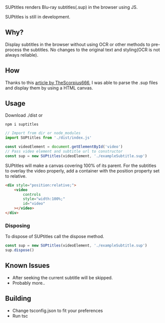 SUPtitles renders Blu-ray subtitles(.sup) in the browser using JS.

SUPtitles is still in development.

## Why?

Display subtitles in the browser without using OCR or other methods to pre-process the subtitles.
No changes to the original text and styling(OCR is not always reliable).

## How

Thanks to this [article by TheScorpius666](http://blog.thescorpius.com/index.php/2017/07/15/presentation-graphic-stream-sup-files-bluray-subtitle-format/), I was able to parse the .sup files and display them by using a HTML canvas.

## Usage

Download ./dist or

```console
npm i suptitles
```

```javascript
// Import from dir or node_modules
import SUPtitles from './dist/index.js'

const videoElement = document.getElementById('video')
// Pass video element and subtitle url to constructor
const sup = new SUPtitles(videoElement, './exampleSubtitle.sup')
```

SUPtitles will make a canvas covering 100% of its parent. For the subtitles to overlay the video properly, add a container with the position property set to relative.

```HTML
<div style="position:relative;">
    <video
        controls
        style="width:100%;"
        id="video"
    ></video>
</div>
```

### Disposing

To dispose of SUPtitles call the dispose method.

```javascript
const sup = new SUPtitles(videoElement, './exampleSubtitle.sup')
sup.dispose()
```

## Known Issues

- After seeking the current subtitle will be skipped.
- Probably more..

## Building

- Change tsconfig.json to fit your preferences
- Run tsc
